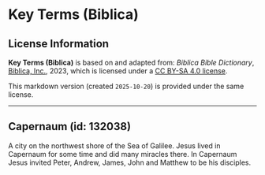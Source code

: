 # Key Terms (Biblica)

## License Information

**Key Terms (Biblica)** is based on and adapted from: _Biblica Bible Dictionary_, [Biblica, Inc.](https://www.biblica.com/), 2023, which is licensed under a [CC BY-SA 4.0 license](https://creativecommons.org/licenses/by-sa/4.0/legalcode.en).

This markdown version (created `2025-10-20`) is provided under the same license.



--------------------------------

## Capernaum (id: 132038)

A city on the northwest shore of the Sea of Galilee. Jesus lived in Capernaum for some time and did many miracles there. In Capernaum Jesus invited Peter, Andrew, James, John and Matthew to be his disciples.


